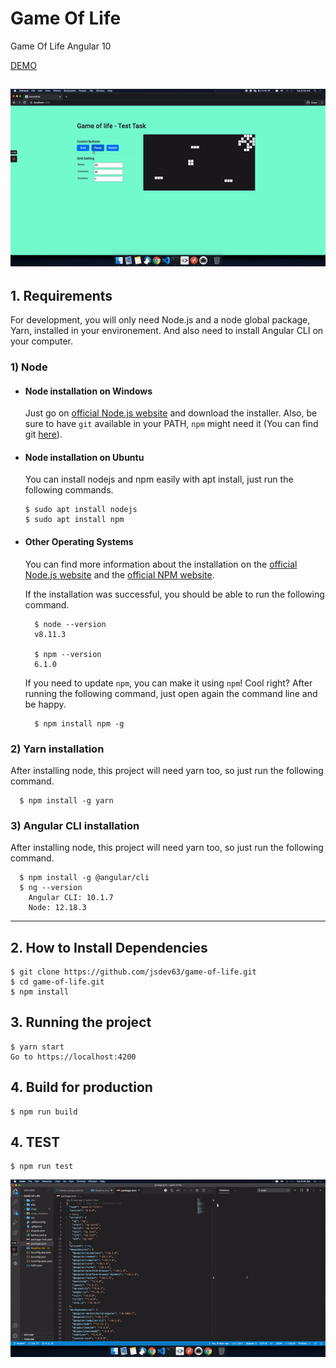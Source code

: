 # Game Of Life

Game Of Life Angular 10

[DEMO](http://github.com)

![How to work](./imgs/working.gif)
---

## 1. Requirements

For development, you will only need Node.js and a node global package, Yarn, installed in your environement.
And also need to install Angular CLI on your computer.

### 1) Node

- #### Node installation on Windows

  Just go on [official Node.js website](https://nodejs.org/) and download the installer.
  Also, be sure to have `git` available in your PATH, `npm` might need it (You can find git [here](https://git-scm.com/)).

- #### Node installation on Ubuntu

  You can install nodejs and npm easily with apt install, just run the following commands.

      $ sudo apt install nodejs
      $ sudo apt install npm

- #### Other Operating Systems
  You can find more information about the installation on the [official Node.js website](https://nodejs.org/) and the [official NPM website](https://npmjs.org/).

    If the installation was successful, you should be able to run the following command.
    
        $ node --version
        v8.11.3

        $ npm --version
        6.1.0

    If you need to update `npm`, you can make it using `npm`! Cool right? After running the following command, just open again the command line and be happy.

        $ npm install npm -g



### 2) Yarn installation

After installing node, this project will need yarn too, so just run the following command.

      $ npm install -g yarn

### 3) Angular CLI installation

After installing node, this project will need yarn too, so just run the following command.

      $ npm install -g @angular/cli
      $ ng --version
        Angular CLI: 10.1.7
        Node: 12.18.3

---

## 2. How to Install Dependencies

    $ git clone https://github.com/jsdev63/game-of-life.git
    $ cd game-of-life.git
    $ npm install


## 3. Running the project

    $ yarn start
    Go to https://localhost:4200

## 4. Build for production

    $ npm run build

## 4. TEST

    $ npm run test

![How to test](./imgs/test.gif)
